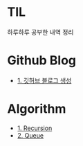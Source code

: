 # TIL
하루하루 공부한 내역 정리

# Github Blog
- [1. 깃허브 블로그 생성](https://github.com/nbalance97/TIL/blob/main/Github%20Blog/1.%20%EA%B9%83%ED%97%88%EB%B8%8C%20%EB%B8%94%EB%A1%9C%EA%B7%B8%20%EC%83%9D%EC%84%B1.md)

# Algorithm
- [1. Recursion](https://github.com/nbalance97/TIL/blob/main/Algorithm/Recursion.md)
- [2. Queue](https://github.com/nbalance97/TIL/blob/main/Algorithm/Queue.md)
